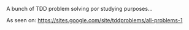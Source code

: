 A bunch of TDD problem solving por studying purposes...

As seen on:
https://sites.google.com/site/tddproblems/all-problems-1
